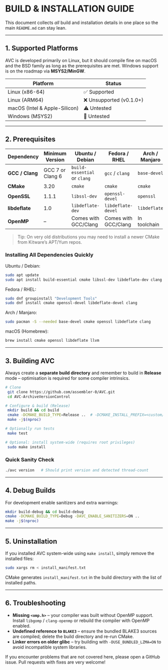 # BUILD & INSTALLATION GUIDE

This document collects *all* build and installation details in one place so the main `README.md` can stay lean.

---

## 1. Supported Platforms

AVC is developed primarily on Linux, but it should compile fine on macOS and the BSD family as long as the prerequisites are met.  Windows support is on the roadmap via **MSYS2/MinGW**.

| Platform | Status                  |
|----------|-------------------------|
| Linux (x86-64) | ✅ Supported             |
| Linux (ARM64)  | ❌ Unsupported (v0.1.0+) |
| macOS (Intel & Apple-Silicon) | ⚠️ Untested             |
| Windows (MSYS2) | 🚧 Untested             |

---

## 2. Prerequisites

| Dependency | Minimum Version | Ubuntu / Debian | Fedora / RHEL | Arch / Manjaro |
|------------|-----------------|-----------------|---------------|----------------|
| **GCC / Clang** | GCC 7  or Clang 6 | `build-essential` or `clang` | `gcc` / `clang` | `base-devel` |
| **CMake** | 3.20 | `cmake` | `cmake` | `cmake` |
| **OpenSSL** | 1.1.1 | `libssl-dev` | `openssl-devel` | `openssl` |
| **libdeflate** | 1.0 | `libdeflate-dev` | `libdeflate-devel` | `libdeflate` |
| **OpenMP** | – | Comes with GCC/Clang | Comes with GCC/Clang | In toolchain |

> Tip: On very old distributions you may need to install a newer CMake from Kitware’s APT/Yum repos.

### Installing All Dependencies Quickly

Ubuntu / Debian:
```bash
sudo apt update
sudo apt install build-essential cmake libssl-dev libdeflate-dev clang
```

Fedora / RHEL:
```bash
sudo dnf groupinstall "Development Tools"
sudo dnf install cmake openssl-devel libdeflate-devel clang
```

Arch / Manjaro:
```bash
sudo pacman -S --needed base-devel cmake openssl libdeflate clang
```

macOS (Homebrew):
```bash
brew install cmake openssl libdeflate llvm
```

---

## 3. Building AVC

Always create a **separate build directory** and remember to build in **Release** mode – optimisation is required for some compiler intrinsics.

```bash
# Clone
 git clone https://github.com/assembler-0/AVC.git
 cd AVC-ArchiveVersionControl

# Configure & build (Release)
 mkdir build && cd build
 cmake -DCMAKE_BUILD_TYPE=Release ..  # -DCMAKE_INSTALL_PREFIX=<custom/path>
 make -j$(nproc)

# Optionally run tests
 make test

# Optional: install system-wide (requires root privileges)
 sudo make install
```

### Quick Sanity Check
```bash
./avc version   # Should print version and detected thread-count
```

---

## 4. Debug Builds

For development enable sanitizers and extra warnings:
```bash
mkdir build-debug && cd build-debug
cmake -DCMAKE_BUILD_TYPE=Debug -DAVC_ENABLE_SANITIZERS=ON ..
make -j$(nproc)
```

---

## 5. Uninstallation
If you installed AVC system-wide using `make install`, simply remove the installed files:
```bash
sudo xargs rm < install_manifest.txt
```

CMake generates `install_manifest.txt` in the build directory with the list of installed paths.

---

## 6. Troubleshooting

* **Missing `<omp.h>`** – your compiler was built without OpenMP support. Install `libgomp` / `clang-openmp` or rebuild the compiler with OpenMP enabled.
* **Undefined reference to `BLAKE3`** – ensure the bundled BLAKE3 sources are compiled; delete the build directory and re-run CMake.
* **Linker errors on older glibc** – try building with `-DUSE_BUNDLED_LZMA=ON` to avoid incompatible system libraries.

If you encounter problems that are not covered here, please open a GitHub issue. Pull requests with fixes are very welcome!
